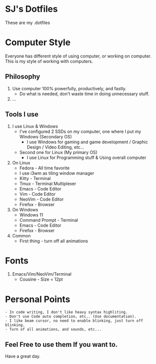 # SJ's Dotfiles
These are my .dotfiles

# Computer Style
Everyone has different style of using computer, or working on computer.
This is my style of working with computers.

## Philosophy
1. Use computer 100% powerfully, productively, and fastly.
    - Do what is needed, don't waste time in doing unnecessary stuff.
2. ...

## Tools I use
1. I use Linux & Windows
    - I've configured 2 SSDs on my computer, one where I put my Windows (Secondary OS)
        - I use Windows for gaming and game development / Graphic Design / Video Editing, etc...
    - Second one for Linux (My primary OS)
        - I use Linux for Programming stuff & Using overall computer
2. On Linux
    - Fedora - All time favorite
    - I use i3wm as tiling window manager
    - Kitty - Terminal
    - Tmux - Terminal Multiplexer
    - Emacs - Code Editor
    - Vim - Code Editor
    - NeoVim - Code Editor
    - Firefox - Browser
3. On Windows
    - Windows 11
    - Command Prompt - Terminal
    - Emacs - Code Editor
    - Firefox - Browser
4. Common
    - First thing - turn off all animations

# Fonts
1. Emacs/Vim/NeoVim/Terminal
    - Cousine - Size = 12pt

# Personal Points
    - In code writing, I don't like heavy syntax highliting.
    - Don't use Code auto completion, etc.. (Use documentation).
    - I like beam cursor, no need to enable blinking, just turn off blinking.
    - Turn of all animations, and sounds, etc...
    

## Feel Free to use them If you want to.
Have a great day.



